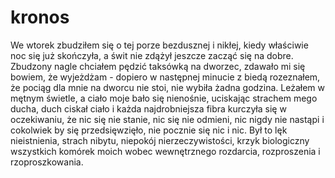 # kronos


We wtorek zbudziłem się o tej porze bezdusznej i nikłej, kiedy właściwie noc się już skończyła, a świt nie zdążył jeszcze zacząć się na dobre. Zbudzony nagle chciałem pędzić taksówką na dworzec, zdawało mi się bowiem, że wyjeżdżam - dopiero w następnej minucie z biedą rozeznałem, że pociąg dla mnie na dworcu nie stoi, nie wybiła żadna godzina. Leżałem w mętnym świetle, a ciało moje bało się nienośnie, uciskając strachem mego ducha, duch ciskał ciało i każda najdrobniejsza fibra kurczyła się w oczekiwaniu, że nic się nie stanie, nic się nie odmieni, nic nigdy nie nastąpi i cokolwiek by się przedsięwzięło, nie pocznie się nic i nic. Był to lęk nieistnienia, strach nibytu, niepokój nierzeczywistości, krzyk biologiczny wszystkich komórek moich wobec wewnętrznego rozdarcia, rozproszenia i rzoproszkowania.  
